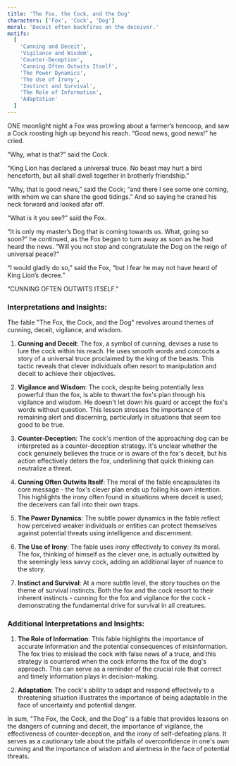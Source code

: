 ```yaml
---
title: 'The Fox, the Cock, and the Dog'
characters: ['Fox', 'Cock', 'Dog']
moral: 'Deceit often backfires on the deceiver.'
motifs:
  [
    'Cunning and Deceit',
    'Vigilance and Wisdom',
    'Counter-Deception',
    'Cunning Often Outwits Itself',
    'The Power Dynamics',
    'The Use of Irony',
    'Instinct and Survival',
    'The Role of Information',
    'Adaptation'
  ]
---
```


ONE moonlight night a Fox was prowling about a farmer’s hencoop, and saw a Cock roosting high up beyond his reach. “Good news, good news!” he cried.

“Why, what is that?” said the Cock.

“King Lion has declared a universal truce. No beast may hurt a bird henceforth, but all shall dwell together in brotherly friendship.”

“Why, that is good news,” said the Cock; “and there I see some one coming, with whom we can share the good tidings.” And so saying he craned his neck forward and looked afar off.

“What is it you see?” said the Fox.

“It is only my master’s Dog that is coming towards us. What, going so soon?” he continued, as the Fox began to turn away as soon as he had heard the news. “Will you not stop and congratulate the Dog on the reign of universal peace?”

“I would gladly do so,” said the Fox, “but I fear he may not have heard of King Lion’s decree.”

“CUNNING OFTEN OUTWITS ITSELF.”

### Interpretations and Insights:

The fable "The Fox, the Cock, and the Dog" revolves around themes of cunning, deceit, vigilance, and wisdom.

1. **Cunning and Deceit**: The fox, a symbol of cunning, devises a ruse to lure the cock within his reach. He uses smooth words and concocts a story of a universal truce proclaimed by the king of the beasts. This tactic reveals that clever individuals often resort to manipulation and deceit to achieve their objectives.

2. **Vigilance and Wisdom**: The cock, despite being potentially less powerful than the fox, is able to thwart the fox's plan through his vigilance and wisdom. He doesn't let down his guard or accept the fox's words without question. This lesson stresses the importance of remaining alert and discerning, particularly in situations that seem too good to be true.

3. **Counter-Deception**: The cock's mention of the approaching dog can be interpreted as a counter-deception strategy. It's unclear whether the cock genuinely believes the truce or is aware of the fox's deceit, but his action effectively deters the fox, underlining that quick thinking can neutralize a threat.

4. **Cunning Often Outwits Itself**: The moral of the fable encapsulates its core message - the fox's clever plan ends up foiling his own intention. This highlights the irony often found in situations where deceit is used; the deceivers can fall into their own traps.

5. **The Power Dynamics**: The subtle power dynamics in the fable reflect how perceived weaker individuals or entities can protect themselves against potential threats using intelligence and discernment.

6. **The Use of Irony**: The fable uses irony effectively to convey its moral. The fox, thinking of himself as the clever one, is actually outwitted by the seemingly less savvy cock, adding an additional layer of nuance to the story.

7. **Instinct and Survival**: At a more subtle level, the story touches on the theme of survival instincts. Both the fox and the cock resort to their inherent instincts - cunning for the fox and vigilance for the cock - demonstrating the fundamental drive for survival in all creatures.

### Additional Interpretations and Insights:

1. **The Role of Information**: This fable highlights the importance of accurate information and the potential consequences of misinformation. The fox tries to mislead the cock with false news of a truce, and this strategy is countered when the cock informs the fox of the dog's approach. This can serve as a reminder of the crucial role that correct and timely information plays in decision-making.

2. **Adaptation**: The cock's ability to adapt and respond effectively to a threatening situation illustrates the importance of being adaptable in the face of uncertainty and potential danger.

In sum, "The Fox, the Cock, and the Dog" is a fable that provides lessons on the dangers of cunning and deceit, the importance of vigilance, the effectiveness of counter-deception, and the irony of self-defeating plans. It serves as a cautionary tale about the pitfalls of overconfidence in one's own cunning and the importance of wisdom and alertness in the face of potential threats.

